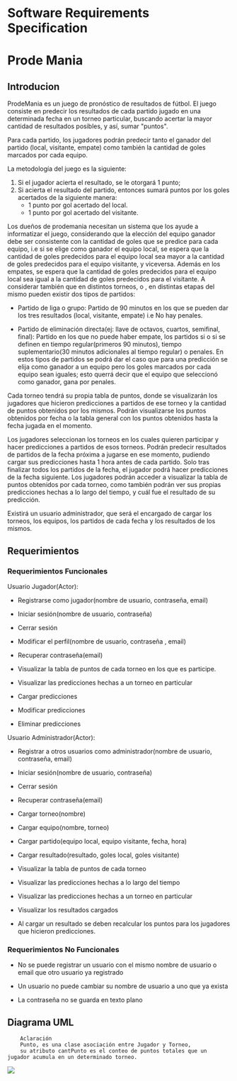 # Software Requirements Specification

# Prode Mania 

## Introducion
 
ProdeMania es un juego de pronóstico de resultados de fútbol. El juego consiste en predecir los resultados de cada partido jugado en una determinada fecha en un torneo particular, buscando acertar la mayor cantidad de resultados posibles, y así, sumar "puntos".

Para cada partido, los jugadores podrán predecir tanto el ganador del partido (local, visitante, empate) como también la cantidad de goles marcados por cada equipo.  

La metodología del juego es la siguiente:  
1) Si el jugador acierta el resultado, se le otorgará 1 punto; 
2) Si acierta el resultado del partido, entonces sumará puntos por los goles acertados de la siguiente manera:
    - 1 punto por gol acertado del local.
    - 1 punto por gol acertado del visitante.


Los dueños de prodemania necesitan un sistema que los ayude a informatizar el juego, considerando que la elección del equipo ganador debe ser consistente con la cantidad de goles que se predice para cada equipo, i.e  si se elige como ganador el equipo local, se espera que la cantidad de goles predecidos para el equipo local sea mayor a la cantidad de goles predecidos para el equipo visitante, y viceversa. Además en los empates, se espera que la cantidad de goles predecidos para el equipo local sea igual a la cantidad de goles predecidos para el visitante.
A considerar también que en  distintos torneos, o , en distintas etapas del mismo pueden existir dos tipos de partidos: 
- Partido de liga o grupo: Partido de 90 minutos en los que se pueden dar los tres resultados (local, visitante, empate) i.e No hay penales.

- Partido de eliminación directa(ej: llave de octavos, cuartos, semifinal, final): Partido en los que no puede haber empate, los partidos si o si se definen en tiempo regular(primeros 90 minutos), tiempo suplementario(30 minutos adicionales al tiempo regular) o penales. En estos tipos de partidos se podrá dar el caso que para una predicción se elija como ganador a un equipo pero los goles marcados por cada equipo sean iguales; esto querrá decir que el equipo que seleccionó como ganador, gana por penales.

Cada torneo tendrá su propia tabla de puntos, donde se visualizarán los jugadores que hicieron predicciones a partidos de ese torneo y la cantidad de puntos obtenidos por los mismos. Podrán visualizarse los puntos obtenidos por fecha o la tabla general con los puntos obtenidos hasta la fecha jugada en el momento. 

Los jugadores seleccionan los torneos en los cuales quieren participar y hacer predicciones a partidos de esos torneos. Podrán predecir resultados de partidos de la fecha próxima a jugarse en ese momento, pudiendo cargar sus predicciones hasta 1 hora antes de cada partido. Solo tras finalizar todos los partidos de la fecha, el jugador podrá hacer predicciones de la fecha siguiente.
Los jugadores podrán acceder a visualizar la tabla de puntos obtenidos por cada torneo, como también podrán ver sus propias predicciones hechas a lo largo del tiempo, y cuál fue el resultado de su predicción.

Existirá un usuario administrador, que será el encargado de cargar los torneos, los equipos, los partidos de cada fecha y los resultados de los mismos.

## Requerimientos

### Requerimientos Funcionales

Usuario Jugador(Actor):
- Registrarse como jugador(nombre de usuario, contraseña, email)

- Iniciar sesión(nombre de usuario, contraseña)

- Cerrar sesión

- Modificar el perfil(nombre de usuario, contraseña , email)

- Recuperar contraseña(email)

- Visualizar la tabla de puntos de cada torneo en los que es participe.

- Visualizar las predicciones hechas a un torneo en particular

- Cargar predicciones

- Modificar predicciones 

- Eliminar predicciones


Usuario Administrador(Actor):
- Registrar a otros usuarios como administrador(nombre de usuario, contraseña, email)

- Iniciar sesión(nombre de usuario, contraseña)

- Cerrar sesión

- Recuperar contraseña(email)

- Cargar torneo(nombre)

- Cargar equipo(nombre, torneo)

- Cargar partido(equipo local, equipo visitante, fecha, hora)

- Cargar resultado(resultado, goles local, goles visitante)

- Visualizar la tabla de puntos de cada torneo

- Visualizar las predicciones hechas a lo largo del tiempo

- Visualizar las predicciones hechas a un torneo en particular

- Visualizar los resultados cargados

- Al cargar un resultado se deben recalcular los puntos para los jugadores que hicieron predicciones.
### Requerimientos No Funcionales

- No se puede registrar un usuario con el mismo nombre de usuario o email que otro usuario ya registrado

- Un usuario no puede cambiar su nombre de usuario a uno que ya exista

- La contraseña no se guarda en texto plano


## Diagrama UML
        Aclaración
        Punto, es una clase asociación entre Jugador y Torneo, 
        su atributo cantPunto es el conteo de puntos totales que un jugador acumula en un determinado torneo.

[![](https://mermaid.ink/img/pako:eNqdlG1LwzAQx79Kycuhw70tQyhszsGemBsiFORoTldsm5KmSNF-d5M0Tbpap9hXd5df7n-5XPNBIkaR-CRKoChmMbxySMPMk9-xQO5NP6-vvYCmcdYP7hKokOtoZ8n3MkjxLIApxMlZJJdS74xTu7lZbTJ6IZmMx5OQeFIkJDfj8Ujad4xjBIVoyNZr2FHLmn1rENGpAbV5gZpB5XVI7Q7BB1ZydbBM_Jr3gJDKM8L7eeqL8ImlONCELj0aqOJyG_q01vpT3sGLMOyOxRZT5t-0QzM-esps3R9NUH0cizIRshWHvbbciurNgkFSuJDqbS-Uq1qMX7eadjQbWX0P3zT_LUmh6m4pufNSpfQsqhxl9s441g6xFTa1mRpcddMpZmWKHETMsttbG7_frufWCR6DJ-vM9sGj6XPd9rvN3jv6T8kX--1xt1oujk5ivlqul5vgsNxudvfBw7yn0Oms_HmcAsUi4nGu8g_wahQda1-MHmRnaBg9b6AeRgcKJiBxs6ozm0VyReTR5aNE5bOnd4REnFAmJr40KfC3kIRZLbkypyBwTmPBOPFf5PXjFYFSsIcqi4gveIktZJ5OQ9VfskuIhw)](https://mermaid-js.github.io/mermaid-live-editor/edit#pako:eNqdlG1LwzAQx79Kycuhw70tQyhszsGemBsiFORoTldsm5KmSNF-d5M0Tbpap9hXd5df7n-5XPNBIkaR-CRKoChmMbxySMPMk9-xQO5NP6-vvYCmcdYP7hKokOtoZ8n3MkjxLIApxMlZJJdS74xTu7lZbTJ6IZmMx5OQeFIkJDfj8Ujad4xjBIVoyNZr2FHLmn1rENGpAbV5gZpB5XVI7Q7BB1ZydbBM_Jr3gJDKM8L7eeqL8ImlONCELj0aqOJyG_q01vpT3sGLMOyOxRZT5t-0QzM-esps3R9NUH0cizIRshWHvbbciurNgkFSuJDqbS-Uq1qMX7eadjQbWX0P3zT_LUmh6m4pufNSpfQsqhxl9s441g6xFTa1mRpcddMpZmWKHETMsttbG7_frufWCR6DJ-vM9sGj6XPd9rvN3jv6T8kX--1xt1oujk5ivlqul5vgsNxudvfBw7yn0Oms_HmcAsUi4nGu8g_wahQda1-MHmRnaBg9b6AeRgcKJiBxs6ozm0VyReTR5aNE5bOnd4REnFAmJr40KfC3kIRZLbkypyBwTmPBOPFf5PXjFYFSsIcqi4gveIktZJ5OQ9VfskuIhw)